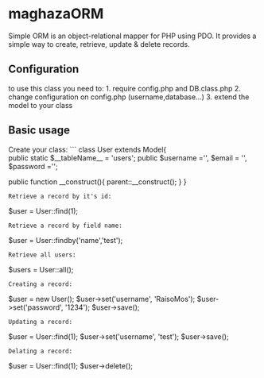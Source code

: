 # maghazaORM
Simple ORM is an object-relational mapper for PHP using PDO. It provides a simple way to create, retrieve, update & delete records.
<h2>Configuration</h2>
to use this class you need to:
1. require config.php and DB.class.php
2. change configuration on config.php (username,database...)
3. extend the model to your class

<h2>Basic usage</h2>
Create your class:
```
class User extends Model{ <br>
  public static $__tableName__ = 'users';
  public 
	  $username ='',
      $email = '',
	  $password ='';
	  
  public function __construct(){
    parent::__construct();
  }
}
```
Retrieve a record by it's id:
```
$user = User::find(1);
```
Retrieve a record by field name:
``` 
$user = User::findby('name','test'); 
```
Retrieve all users:
```
$users = User::all();
```
Creating a record:
```
$user = new User();
$user->set('username', 'RaisoMos');
$user->set('password', '1234');
$user->save();
```
Updating a record:
```
$user = User::find(1);
$user->set('username', 'test');
$user->save();
```
Delating a record:
```
$user = User::find(1);
$user->delete();
```
